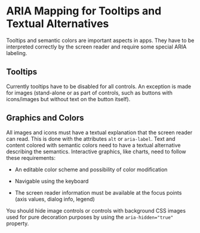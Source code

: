 <!-- loiof9e14b33a62d48ca82a3a9134258ade5 -->

# ARIA Mapping for Tooltips and Textual Alternatives

Tooltips and semantic colors are important aspects in apps. They have to be interpreted correctly by the screen reader and require some special ARIA labeling.



## Tooltips

Currently tooltips have to be disabled for all controls. An exception is made for images \(stand-alone or as part of controls, such as buttons with icons/images but without text on the button itself\).



## Graphics and Colors

All images and icons must have a textual explanation that the screen reader can read. This is done with the attributes `alt` or `aria-label`. Text and content colored with semantic colors need to have a textual alternative describing the semantics. Interactive graphics, like charts, need to follow these requirements:

-   An editable color scheme and possibility of color modification

-   Navigable using the keyboard

-   The screen reader information must be available at the focus points \(axis values, dialog info, legend\)


You should hide image controls or controls with background CSS images used for pure decoration purposes by using the `aria-hidden="true"` property.


